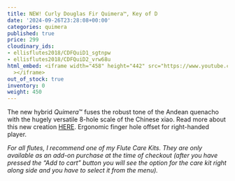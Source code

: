 ```yaml
---
title: NEW! Curly Douglas Fir Quimera™, Key of D
date: '2024-09-26T23:28:08+00:00'
categories: quimera
published: true
price: 299
cloudinary_ids:
- ellisflutes2018/CDFQuiD1_sgtnpw
- ellisflutes2018/CDFQuiD2_vrw68u
html_embed: <iframe width="458" height="442" src="https://www.youtube.com/embed/99C4dllkXO8"
  ></iframe>
out_of_stock: true
inventory: 0
weight: 450
---
```


The new hybrid  *Quimera*™ fuses the robust tone of the Andean quenacho with the hugely versatile 8-hole scale of the Chinese xiao.  Read more about this new creation [HERE](https://www.ellisflutes.com/world-flutes/quimera).   Ergonomic finger hole offset for right-handed player.

*For all flutes, I recommend one of my Flute Care Kits. They are only available as an add-on purchase at the time of checkout (after you have pressed the “Add to cart” button you will see the option for the care kit right along side and you have to select it from the menu).*
